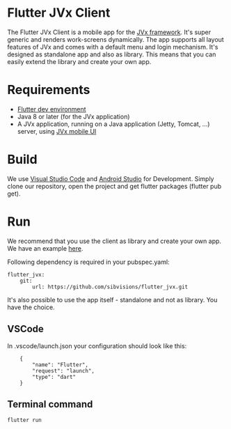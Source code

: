 # Flutter JVx Client

The Flutter JVx Client is a mobile app for the [JVx framework](https://doc.sibvisions.com/jvx/). It's
super generic and renders work-screens dynamically. The app supports all layout features of JVx and
comes with a default menu and login mechanism. It's designed as standalone app and also as library.
This means that you can easily extend the library and create your own app.

# Requirements

- [Flutter dev environment](https://flutter.dev/docs/get-started/install)
- Java 8 or later (for the JVx application)
- A JVx application, running on a Java application (Jetty, Tomcat, ...) server,
  using [JVx mobile UI](https://sourceforge.net/projects/jvxmobile/)

# Build

We use [Visual Studio Code](https://code.visualstudio.com/)
and [Android Studio](https://developer.android.com/studio) for Development. Simply clone our
repository, open the project and get flutter packages (flutter pub get).

# Run

We recommend that you use the client as library and create your own app. We have an
example [here](https://github.com/sibvisions/flutter_jvx.example).

Following dependency is required in your pubspec.yaml:

    flutter_jvx:
        git:
            url: https://github.com/sibvisions/flutter_jvx.git

It's also possible to use the app itself - standalone and not as library. You have the choice.

## VSCode

In .vscode/launch.json your configuration should look like this:

```
    {
        "name": "Flutter",
        "request": "launch",
        "type": "dart"
    }
```

## Terminal command

`flutter run`
